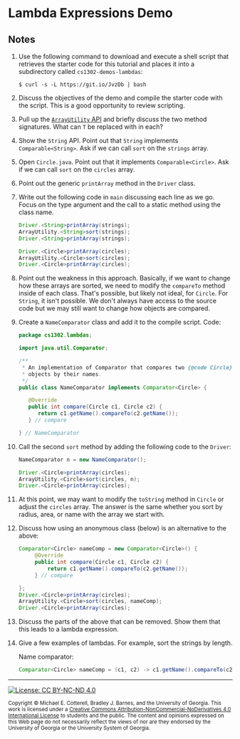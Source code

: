 # Lambda Expressions Demo

## Notes

1. Use the following command to download and execute a shell script that retrieves
   the starter code for this tutorial and places it into a subdirectory
   called `cs1302-demos-lambdas`:

   ```
   $ curl -s -L https://git.io/JvzDb | bash
   ```

1. Discuss the objectives of the demo and compile the starter code with the script. This is a
   good opportunity to review scripting.
   
1. Pull up the [`ArrayUtility` API](http://cobweb.cs.uga.edu/~mec/cs1302/cs1302-ce15-api/cs1302/util/ArrayUtility.html)
   and briefly discuss the two method signatures. What can `T` be replaced with in each?
   
1. Show the `String` API. Point out that `String` implements `Comparable<String>`. Ask if we can call `sort` 
   on the `strings` array.

1. Open `Circle.java`. Point out that it implements `Comparable<Circle>`. Ask if we can call `sort` on the 
   `circles` array.
   
1. Point out the generic `printArray` method in the `Driver` class.

1. Write out the following code in `main` discussing each line as we go. Focus on the type argument and the call to
   a static method using the class name.

   ```java
   Driver.<String>printArray(strings);
   ArrayUtility.<String>sort(strings);
   Driver.<String>printArray(strings);

   Driver.<Circle>printArray(circles);
   ArrayUtility.<Circle>sort(circles);
   Driver.<Circle>printArray(circles);
   ```
   
1. Point out the weakness in this approach. Basically, if we want to change how these arrays are sorted, we need
   to modify the `compareTo` method inside of each class. That's possible, but likely not ideal, for `Circle`. For
   `String`, it isn't possible. We don't always have access to the source code but we may still want to change
   how objects are compared.
   
1. Create a `NameComparator` class and add it to the compile script. Code:

   ```java
   package cs1302.lambdas;

   import java.util.Comparator;

   /**
    * An implementation of Comparator that compares two {@code Circle}
    * objects by their names.
    */
   public class NameComparator implements Comparator<Circle> {

      @Override
      public int compare(Circle c1, Circle c2) {
         return c1.getName().compareTo(c2.getName());
      } // compare

   } // NameComparator
   ```

1. Call the second `sort` method by adding the following code to the `Driver`:

   ```java
   NameComparator n = new NameComparator();

   Driver.<Circle>printArray(circles);
   ArrayUtility.<Circle>sort(circles, n);
   Driver.<Circle>printArray(circles);
   ```

1. At this point, we may want to modify the `toString` method in `Circle` or adjust the `circles` array.
   The answer is the same whether you sort by radius, area, or name with the array we start with.
   
1. Discuss how using an anonymous class (below) is an alternative to the above:

   ```java
   Comparator<Circle> nameComp = new Comparator<Circle>() {
        @Override
        public int compare(Circle c1, Circle c2) {
            return c1.getName().compareTo(c2.getName());
        } // compare

   };
   Driver.<Circle>printArray(circles);
   ArrayUtility.<Circle>sort(circles, nameComp);
   Driver.<Circle>printArray(circles);
   ```
   
1. Discuss the parts of the above that can be removed. Show them that this leads to a lambda expression.

1. Give a few examples of lambdas. For example, sort the strings by length.

   Name comparator:   
   ```java
   Comparator<Circle> nameComp = (c1, c2) -> c1.getName().compareTo(c2.getName());
   ```
   
<hr/>

[![License: CC BY-NC-ND 4.0](https://img.shields.io/badge/License-CC%20BY--NC--ND%204.0-lightgrey.svg)](http://creativecommons.org/licenses/by-nc-nd/4.0/)

<small>
Copyright &copy; Michael E. Cotterell, Bradley J. Barnes, and the University of Georgia.
This work is licensed under a <a rel="license" href="http://creativecommons.org/licenses/by-nc-nd/4.0/">Creative Commons Attribution-NonCommercial-NoDerivatives 4.0 International License</a> to students and the public.
The content and opinions expressed on this Web page do not necessarily reflect the views of nor are they endorsed by the University of Georgia or the University System of Georgia.
</small>
